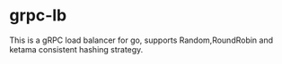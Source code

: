 # grpc-lb
This is a gRPC load balancer for go, supports Random,RoundRobin and ketama consistent hashing strategy.
